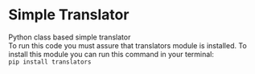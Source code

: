 # Simple Translator
Python class based simple translator  
To run this code you must assure that translators module is installed.
To install this module you can run this command in your terminal:<br />
`pip install translators`
